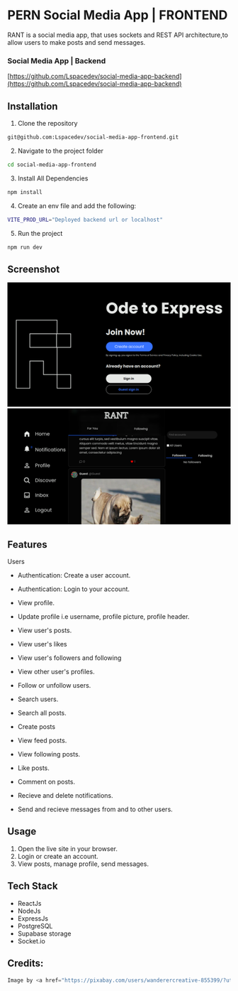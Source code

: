# PERN Social Media App | FRONTEND

RANT is a social media app, that uses sockets and REST API architecture,to allow users to make posts and send messages.

### Social Media App | Backend

[https://github.com/Lspacedev/social-media-app-backend](https://github.com/Lspacedev/social-media-app-backend)

## Installation

1. Clone the repository

```bash
git@github.com:Lspacedev/social-media-app-frontend.git
```

2. Navigate to the project folder

```bash
cd social-media-app-frontend
```

3.  Install All Dependencies

```bash
npm install
```

4. Create an env file and add the following:

```bash
VITE_PROD_URL="Deployed backend url or localhost"
```

5. Run the project

```bash
npm run dev
```

## Screenshot

![landing](public/images/screenshot.png)
![dashboard](public/images/screenshot2.png)

## Features

Users

- Authentication: Create a user account.
- Authentication: Login to your account.
- View profile.
- Update profile i.e username, profile picture, profile header.
- View user's posts.
- View user's likes
- View user's followers and following
- View other user's profiles.
- Follow or unfollow users.

- Search users.
- Search all posts.

- Create posts
- View feed posts.
- View following posts.
- Like posts.
- Comment on posts.

- Recieve and delete notifications.
- Send and recieve messages from and to other users.

## Usage

1. Open the live site in your browser.
2. Login or create an account.
3. View posts, manage profile, send messages.

## Tech Stack

- ReactJs
- NodeJs
- ExpressJs
- PostgreSQL
- Supabase storage
- Socket.io

## Credits:

```python
Image by <a href="https://pixabay.com/users/wanderercreative-855399/?utm_source=link-attribution&utm_medium=referral&utm_campaign=image&utm_content=973460">Stephanie Edwards</a> from <a href="https://pixabay.com//?utm_source=link-attribution&utm_medium=referral&utm_campaign=image&utm_content=973460">Pixabay</a>

```
